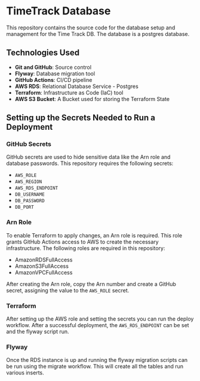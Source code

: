 # TimeTrack Database

This repository contains the source code for the database setup and management for the Time Track DB. The database is a postgres database.

## Technologies Used

- **Git and GitHub**: Source control
- **Flyway**: Database migration tool
- **GitHub Actions**: CI/CD pipeline
- **AWS RDS**: Relational Database Service - Postgres
- **Terraform**: Infrastructure as Code (IaC) tool
- **AWS S3 Bucket**: A Bucket used for storing the Terraform State

## Setting up the Secrets Needed to Run a Deployment

### GitHub Secrets
GitHub secrets are used to hide sensitive data like the Arn role and database passwords. This repository requires the following secrets:

- `AWS_ROLE`
- `AWS_REGION`
- `AWS_RDS_ENDPOINT`
- `DB_USERNAME`
- `DB_PASSWORD`
- `DB_PORT`

### Arn Role
To enable Terraform to apply changes, an Arn role is required. This role grants GitHub Actions access to AWS to create the necessary infrastructure. The following roles are required in this repository:

- AmazonRDSFullAccess
- AmazonS3FullAccess
- AmazonVPCFullAccess

After creating the Arn role, copy the Arn number and create a GitHub secret, assigning the value to the `AWS_ROLE` secret.

### Terraform
After setting up the AWS role and setting the secrets you can run the deploy workflow. After a successful deployment, the `AWS_RDS_ENDPOINT` can be set and the flyway script run.

### Flyway
Once the RDS instance is up and running the flyway migration scripts can be run using the migrate workflow. This will create all the tables and run various inserts.
